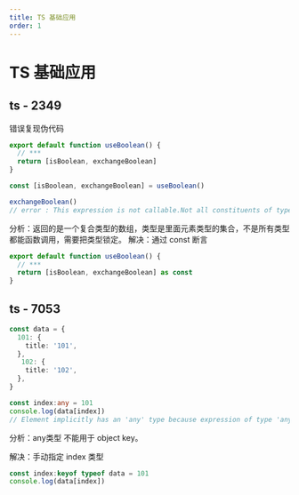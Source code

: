 ```yaml
---
title: TS 基础应用
order: 1
---
```


# TS 基础应用

## ts - 2349

错误复现伪代码

```javascript
export default function useBoolean() {
  // ***
  return [isBoolean, exchangeBoolean]
}

const [isBoolean, exchangeBoolean] = useBoolean()

exchangeBoolean()
// error : This expression is not callable.Not all constituents of type 'Ref<boolean> | ((payload?: boolean | undefined) => void)' are callable.ts(2349)
```

分析：返回的是一个复合类型的数组，类型是里面元素类型的集合，不是所有类型都能函数调用，需要把类型锁定。
解决：通过 const 断言

```javascript
export default function useBoolean() {
  // ***
  return [isBoolean, exchangeBoolean] as const
}

```

## ts - 7053

```ts
const data = {
  101: {
    title: '101',
  },
   102: {
    title: '102',
  },
}

const index:any = 101
console.log(data[index])
// Element implicitly has an 'any' type because expression of type 'any' can't be used to index type '{ 101: { title: string; }; 102: { title: string; }; }'.(7053)
```

分析：any类型 不能用于 object key。

解决：手动指定 index 类型

```ts
const index:keyof typeof data = 101
console.log(data[index])
```

